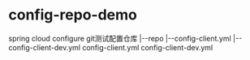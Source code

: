 # config-repo-demo
spring cloud configure git测试配置仓库
|--repo
  |--config-client.yml
  |--config-client-dev.yml
config-client.yml
config-client-dev.yml
